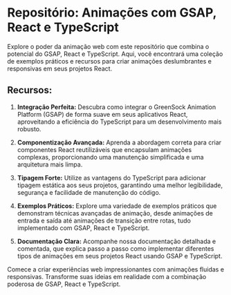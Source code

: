 # Repositório: Animações com GSAP, React e TypeScript

Explore o poder da animação web com este repositório que combina o potencial do GSAP, React e TypeScript. Aqui, você encontrará uma coleção de exemplos práticos e recursos para criar animações deslumbrantes e responsivas em seus projetos React.

## Recursos:

1. **Integração Perfeita:** Descubra como integrar o GreenSock Animation Platform (GSAP) de forma suave em seus aplicativos React, aproveitando a eficiência do TypeScript para um desenvolvimento mais robusto.

2. **Componentização Avançada:** Aprenda a abordagem correta para criar componentes React reutilizáveis que encapsulam animações complexas, proporcionando uma manutenção simplificada e uma arquitetura mais limpa.

3. **Tipagem Forte:** Utilize as vantagens do TypeScript para adicionar tipagem estática aos seus projetos, garantindo uma melhor legibilidade, segurança e facilidade de manutenção do código.

4. **Exemplos Práticos:** Explore uma variedade de exemplos práticos que demonstram técnicas avançadas de animação, desde animações de entrada e saída até animações de transição entre rotas, tudo implementado com GSAP, React e TypeScript.

5. **Documentação Clara:** Acompanhe nossa documentação detalhada e comentada, que explica passo a passo como implementar diferentes tipos de animações em seus projetos React usando GSAP e TypeScript.

Comece a criar experiências web impressionantes com animações fluidas e responsivas. Transforme suas ideias em realidade com a combinação poderosa de GSAP, React e TypeScript.

